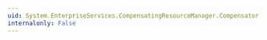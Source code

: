 ```yaml
---
uid: System.EnterpriseServices.CompensatingResourceManager.Compensator.PrepareRecord(System.EnterpriseServices.CompensatingResourceManager.LogRecord)
internalonly: False
---
```

